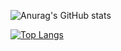 ![Anurag's GitHub stats](https://github-readme-stats.vercel.app/api?username=phamhongnham&show_icons=true&theme=radical)

[![Top Langs](https://github-readme-stats.vercel.app/api/top-langs/?username=phamhongnham&layout=compact)](https://github.com/anuraghazra/github-readme-stats)

